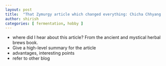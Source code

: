 ```yaml
---
layout: post
title:  "That Zymurgy article which changed everything: Chicha Chhyang and a revelation in traditional brewing techniques"
author: shirish
categories: [ fermentation, hobby ]
---
```



* where did I hear about this article? From the ancient and mystical herbal brews book.
* Give a high-level summary for the article
* advantages, interesting points
* refer to other blog